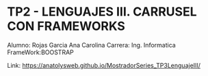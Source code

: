 # TP2 - LENGUAJES III. CARRUSEL CON FRAMEWORKS
Alumno: Rojas Garcia Ana Carolina
Carrera: Ing. Informatica
FrameWork:BOOSTRAP


Link:  https://anatolysweb.github.io/MostradorSeries_TP3LenguajeIII/

